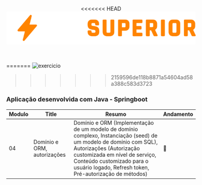 <p align="center">
<<<<<<< HEAD
<img src = "banner/devsuperior.svg" alt="exercicio">
</p>

<br>

=======
<img src = ".banner/devsuperior.svg" alt="exercicio">
</p>

>>>>>>> 2159596de118b8871a54604ad58a388c583d3723
### Aplicação desenvolvida com Java - Springboot

| Modulo | Title | Resumo | Andamento |
|---| ----- | -------- | ---------- |
|04|Domínio e ORM, autorizações|Domínio e ORM (Implementação de um modelo de domínio complexo, Instanciação (seed) de um modelo de domínio com SQL), Autorizações (Autorização customizada em nível de serviço, Conteúdo customizado para o usuário logado, Refresh token, Pré-autorização de métodos)| :pushpin: |
